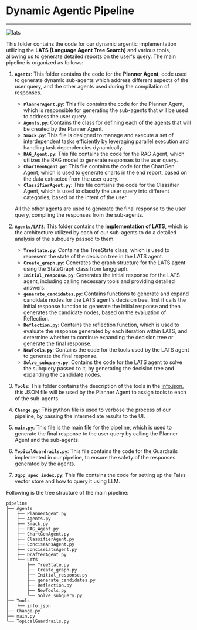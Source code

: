 # Dynamic Agentic Pipeline
---

![lats](../assets/lats.png)

This folder contains the code for our dynamic argentic implementation utilizing the **LATS (Language Agent Tree Search)** and various tools, allowing us to generate detailed reports on the user's query. The main pipeline is organized as follows:

1. **``Agents``**: This folder contains the code for the **Planner Agent**, code used to generate dynamic sub-agents which address different aspects of the user query, and the other agents used during the compilation of responses.
    - **``PlannerAgent.py``**: This file contains the code for the Planner Agent, which is responsible for generating the sub-agents that will be used to address the user query.
    - **``Agents.py``**: Contains the class for defining each of the agents that will be created by the Planner Agent.
    - **``Smack.py``**: This file is designed to manage and execute a set of interdependent tasks efficiently by leveraging parallel execution and handling task dependencies dynamically.
    - **``RAG_Agent.py``**: This file contains the code for the RAG Agent, which utilizes the RAG model to generate responses to the user query.
    - **``ChartGenAgent.py``**: This file contains the code for the ChartGen Agent, which is used to generate charts in the end report, based on the data extracted from the user query.
    - **``ClassifierAgent.py``**: This file contains the code for the Classifier Agent, which is used to classify the user query into different categories, based on the intent of the user.  
    
    All the other agents are used to generate the final response to the user query, compiling the responses from the sub-agents.
2. **``Agents/LATS``**: This folder contains the **implementation of LATS**, which is the architecture utilized by each of our sub-agents to do a detailed analysis of the subquery passed to them.
    - **``TreeState.py``**: Contains the TreeState class, which is used to represent the state of the decision tree in the LATS agent.
    - **``Create_graph.py``**: Generates the graph structure for the LATS agent using the StateGraph class from langgraph.
    - **``Initial_response.py``**: Generates the initial response for the LATS agent, including calling necessary tools and providing detailed answers.
    - **``generate_candidates.py``**: Contains functions to generate and expand candidate nodes for the LATS agent's decision tree, first it calls the initial response function to generate the initial response and then generates the candidate nodes, based on the evaluation of Reflection.
    - **``Reflection.py``**: Contains the reflection function, which is used to evaluate the response generated by each iteration within LATS, and determine whether to continue expanding the decision tree or generate the final response.
    - **``NewTools.py``**: Contains the code for the tools used by the LATS agent to generate the final response.
    - **``Solve_subquery.py``**: Contains the code for the LATS agent to solve the subquery passed to it, by generating the decision tree and expanding the candidate nodes.

3. **``Tools``**: This folder contains the description of the tools in the [info.json](./Tools/info.json), this JSON file will be used by the Planner Agent to assign tools to each of the sub-agents.
4. **``Change.py``**: This python file is used to verbose the process of our pipeline, by passing the intermediate results to the UI.
5. **``main.py``**: This file is the main file for the pipeline, which is used to generate the final response to the user query by calling the Planner Agent and the sub-agents.
6. **``TopicalGuardrails.py``**: This file contains the code for the Guardrails implemented in our pipeline, to ensure the safety of the responses generated by the agents.
7. **``3gpp_spec_index.py``**: This file contains the code for setting up the Faiss vector store and how to query it using LLM.

Following is the tree structure of the main pipeline:
```
pipeline
├── Agents
│   ├── PlannerAgent.py
│   ├── Agents.py
│   ├── Smack.py
│   ├── RAG_Agent.py
│   ├── ChartGenAgent.py
│   ├── ClassifierAgent.py
│   ├── ConciseAnsAgent.py
│   ├── conciseLatsAgent.py
│   ├── DrafterAgent.py
│   └── LATS
│       ├── TreeState.py
│       ├── Create_graph.py
│       ├── Initial_response.py
│       ├── generate_candidates.py
│       ├── Reflection.py
│       ├── NewTools.py
│       └── Solve_subquery.py
├── Tools
│   └── info.json
├── Change.py
├── main.py
└── TopicalGuardrails.py

```